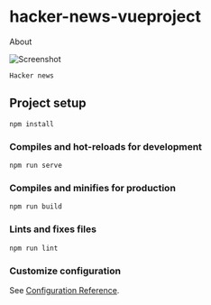 # hacker-news-vueproject

About
<!-- <img src="../assets/hacker-vue.png"/> -->
![Screenshot](/home/mahi/Projects/github.com/mahima98/hacker-news-vueproject/src/assets/hacker-vue.png)
```
Hacker news 
```
## Project setup
```
npm install
```

### Compiles and hot-reloads for development
```
npm run serve
```

### Compiles and minifies for production
```
npm run build
```

### Lints and fixes files
```
npm run lint
```

### Customize configuration
See [Configuration Reference](https://cli.vuejs.org/config/).
